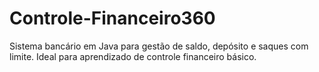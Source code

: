 # Controle-Financeiro360
Sistema bancário em Java para gestão de saldo, depósito e saques com limite. Ideal para aprendizado de controle financeiro básico.
